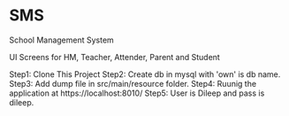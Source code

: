# SMS
School Management System

UI Screens for HM, Teacher, Attender, Parent and Student

Step1: Clone This Project
Step2: Create db in mysql with 'own' is db name.
Step3: Add dump file in src/main/resource folder.
Step4: Ruunig the application at https://localhost:8010/
Step5: User is Dileep and pass is dileep.
